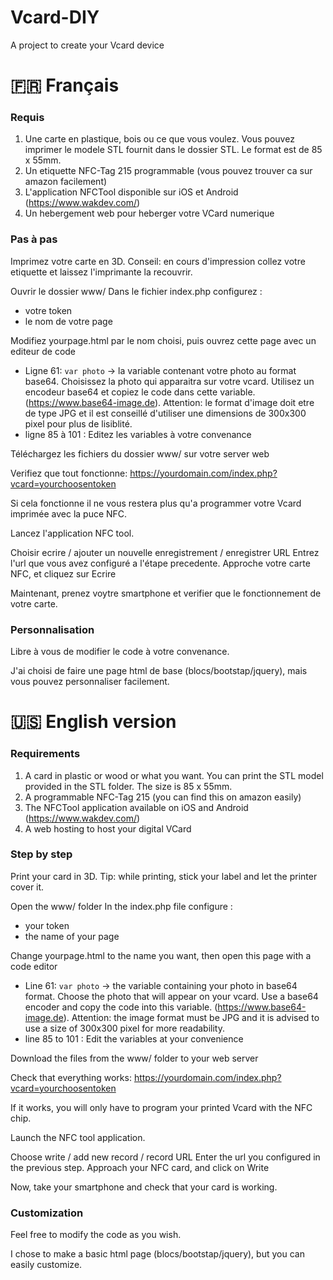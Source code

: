 # Vcard-DIY
 A project to create your Vcard device

# &#127467;&#127479; Français
### Requis
1. Une carte en plastique, bois ou ce que vous voulez. Vous pouvez imprimer le modele STL fournit dans le dossier STL.
Le format est de 85 x 55mm.
2. Un etiquette NFC-Tag 215 programmable (vous pouvez trouver ca sur amazon facilement)
3. L'application NFCTool disponible sur iOS et Android (https://www.wakdev.com/)
4. Un hebergement web pour heberger votre VCard numerique

### Pas à pas

Imprimez votre carte en 3D. Conseil: en cours d'impression collez votre etiquette et laissez l'imprimante la recouvrir.

Ouvrir le dossier www/
Dans le fichier index.php configurez :
- votre token
- le nom de votre page

Modifiez yourpage.html par le nom choisi, puis ouvrez cette page avec un editeur de code
- Ligne 61: ``var photo`` -> la variable contenant votre photo au format base64. Choisissez la photo qui apparaitra sur votre vcard. Utilisez un encodeur base64 et copiez le code dans cette variable. (https://www.base64-image.de). Attention: le format d'image doit etre de type JPG et il est conseillé d'utiliser une dimensions de 300x300 pixel pour plus de lisiblité.
- ligne 85 à 101 : Editez les variables à votre convenance

Téléchargez les fichiers du dossier www/ sur votre server web

Verifiez que tout fonctionne: https://yourdomain.com/index.php?vcard=yourchoosentoken

Si cela fonctionne il ne vous restera plus qu'a programmer votre Vcard imprimée avec la puce NFC.

Lancez l'application NFC tool.

Choisir ecrire / ajouter un nouvelle enregistrement / enregistrer URL
Entrez l'url que vous avez configuré a l'étape precedente.
Approche votre carte NFC, et cliquez sur Ecrire

Maintenant, prenez voytre smartphone et verifier que le fonctionnement de votre carte.

### Personnalisation

Libre à vous de modifier le code à votre convenance.

J'ai choisi de faire une page html de base (blocs/bootstap/jquery), mais vous pouvez personnaliser facilement.



# &#127482;&#127480; English version

### Requirements 
1. A card in plastic or wood or what you want. You can print the STL model provided in the STL folder.
The size is 85 x 55mm.
2. A programmable NFC-Tag 215 (you can find this on amazon easily)
3. The NFCTool application available on iOS and Android (https://www.wakdev.com/)
4. A web hosting to host your digital VCard

### Step by step

Print your card in 3D. Tip: while printing, stick your label and let the printer cover it.

Open the www/ folder
In the index.php file configure :
- your token
- the name of your page

Change yourpage.html to the name you want, then open this page with a code editor
- Line 61: ``var photo`` -> the variable containing your photo in base64 format. Choose the photo that will appear on your vcard. Use a base64 encoder and copy the code into this variable. (https://www.base64-image.de). Attention: the image format must be JPG and it is advised to use a size of 300x300 pixel for more readability.
- line 85 to 101 : Edit the variables at your convenience

Download the files from the www/ folder to your web server

Check that everything works: https://yourdomain.com/index.php?vcard=yourchoosentoken

If it works, you will only have to program your printed Vcard with the NFC chip.

Launch the NFC tool application.

Choose write / add new record / record URL
Enter the url you configured in the previous step.
Approach your NFC card, and click on Write

Now, take your smartphone and check that your card is working.

### Customization

Feel free to modify the code as you wish.

I chose to make a basic html page (blocs/bootstap/jquery), but you can easily customize.

